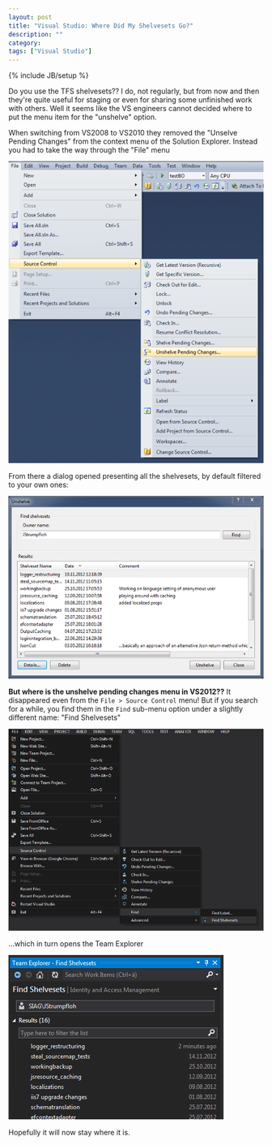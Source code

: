 ```yaml
---
layout: post
title: "Visual Studio: Where Did My Shelvesets Go?"
description: ""
category: 
tags: ["Visual Studio"]
---
```

{% include JB/setup %}

Do you use the TFS shelvesets?? I do, not regularly, but from now and then they're quite useful for staging or even for sharing some unfinished work with others. Well it seems like the VS engineers cannot decided where to put the menu item for the "unshelve" option.

When switching from VS2008 to VS2010 they removed the "Unselve Pending Changes" from the context menu of the Solution Explorer. Instead you had to take the way through the "File" menu

![](/blog/assets/imgs/vs2010_unshelve_menu.png)

From there a dialog opened presenting all the shelvesets, by default filtered to your own ones:

![](/blog/assets/imgs/vs2010_unshelve_view.png)

**But where is the unshelve pending changes menu in VS2012??** It disappeared even from the `File > Source Control` menu! But if you search for a while, you find them in the `Find` sub-menu option under a slightly different name: "Find Shelvesets"

![](/blog/assets/imgs/vs2012_unshelve_menu.png)

...which in turn opens the Team Explorer

![](/blog/assets/imgs/vs2012_unshelve_view.png)

Hopefully it will now stay where it is.